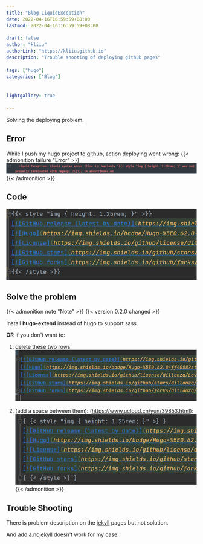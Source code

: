 ```yaml
---
title: "Blog LiquidException"
date: 2022-04-16T16:59:59+08:00
lastmod: 2022-04-16T16:59:59+08:00

draft: false
author: "kliiu"
authorLink: "https://kliiu.github.io"
description: "Trouble shooting of deploying github pages"

tags: ["hugo"]
categories: ["Blog"]


lightgallery: true

---
```

Solving the deploying problem.
<!--more-->
## Error
While I push my hugo project to github, action deploying went wrong:
{{< admonition failure "Error" >}}
 ![Liquid](Liquid.png "Liquid Exception")
{{< /admonition >}}



## Code

![Original.png](Original.png)

## Solve the problem


{{< admonition note "Note" >}}
{{< version 0.2.0 changed >}}

Install **hugo-extend** instead of hugo to support sass.

**OR** if you don't want to:
1. delete these two rows
![Solution1.png](Solution1.png)


2. (add a space between them):
(https://www.ucloud.cn/yun/39853.html):
![Solution2.png](Solution2.png)
{{< /admonition >}}

## Trouble Shooting
There is problem description on the [jekyll](https://jekyllrb.com/docs/troubleshooting/#configuration-problems) pages but not solution.

And [add a.nojekyll](https://gitee.com/help/articles/4136#article-header1) doesn't work for my case.